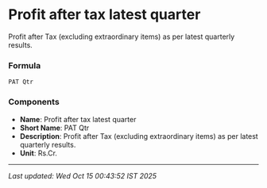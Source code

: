 # Profit after tax latest quarter
Profit after Tax (excluding extraordinary items) as per latest quarterly results.

### Formula
```text
PAT Qtr
```


### Components
- **Name**: Profit after tax latest quarter
- **Short Name**: PAT Qtr
- **Description**: Profit after Tax (excluding extraordinary items) as per latest quarterly results.
- **Unit**: Rs.Cr.

---
*Last updated: Wed Oct 15 00:43:52 IST 2025*
